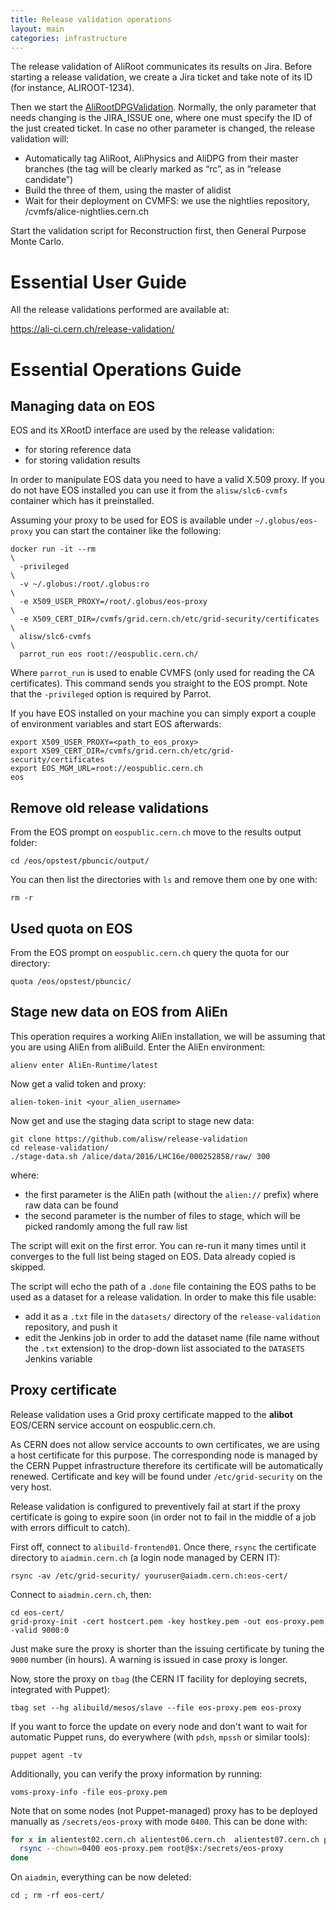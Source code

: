 ```yaml
---
title: Release validation operations
layout: main
categories: infrastructure
---
```


The release validation of AliRoot communicates its results on Jira. Before starting a release validation, we create a Jira ticket and take note of its ID (for instance, ALIROOT-1234).

Then we start the [AliRootDPGValidation](https://alijenkins.cern.ch/job/AliRootDPGValidation/). Normally, the only parameter that needs changing is the JIRA_ISSUE one, where one must specify the ID of the just created ticket. In case no other parameter is changed, the release validation will:

* Automatically tag AliRoot, AliPhysics and AliDPG from their master branches (the tag will be clearly marked as “rc”, as in “release candidate”)
* Build the three of them, using the master of alidist
* Wait for their deployment on CVMFS: we use the nightlies repository, /cvmfs/alice-nightlies.cern.ch

Start the validation script for Reconstruction first, then General Purpose Monte Carlo.

# Essential User Guide

All the release validations performed are available at:

https://ali-ci.cern.ch/release-validation/

# Essential Operations Guide

## Managing data on EOS

EOS and its XRootD interface are used by the release validation:

 - for storing reference data
 - for storing validation results

In order to manipulate EOS data you need to have a valid X.509 proxy. If you do
not have EOS installed you can use it from the `alisw/slc6-cvmfs` container
which has it preinstalled.

Assuming your proxy to be used for EOS is available under `~/.globus/eos-proxy`
you can start the container like the following:

    docker run -it --rm                                                   \
      -privileged                                                         \
      -v ~/.globus:/root/.globus:ro                                       \
      -e X509_USER_PROXY=/root/.globus/eos-proxy                          \
      -e X509_CERT_DIR=/cvmfs/grid.cern.ch/etc/grid-security/certificates \
      alisw/slc6-cvmfs                                                    \
      parrot_run eos root://eospublic.cern.ch/

Where `parrot_run` is used to enable CVMFS (only used for reading the CA
certificates). This command sends you straight to the EOS prompt. Note that the
`-privileged` option is required by Parrot.

If you have EOS installed on your machine you can simply export a couple of
environment variables and start EOS afterwards:

    export X509_USER_PROXY=<path_to_eos_proxy>
    export X509_CERT_DIR=/cvmfs/grid.cern.ch/etc/grid-security/certificates
    export EOS_MGM_URL=root://eospublic.cern.ch
    eos


## Remove old release validations

From the EOS prompt on `eospublic.cern.ch` move to the results output folder:

    cd /eos/opstest/pbuncic/output/

You can then list the directories with `ls` and remove them one by one with:

    rm -r


## Used quota on EOS

From the EOS prompt on `eospublic.cern.ch` query the quota for our directory:

    quota /eos/opstest/pbuncic/


## Stage new data on EOS from AliEn

This operation requires a working AliEn installation, we will be assuming that
you are using AliEn from aliBuild. Enter the AliEn environment:

    alienv enter AliEn-Runtime/latest

Now get a valid token and proxy:

    alien-token-init <your_alien_username>

Now get and use the staging data script to stage new data:

    git clone https://github.com/alisw/release-validation
    cd release-validation/
    ./stage-data.sh /alice/data/2016/LHC16e/000252858/raw/ 300

where:

 - the first parameter is the AliEn path (without the `alien://` prefix) where
   raw data can be found
 - the second parameter is the number of files to stage, which will be picked
   randomly among the full raw list

The script will exit on the first error. You can re-run it many times until it
converges to the full list being staged on EOS. Data already copied is skipped.

The script will echo the path of a `.done` file containing the EOS paths to be
used as a dataset for a release validation. In order to make this file usable:

 - add it as a `.txt` file in the `datasets/` directory of the
   `release-validation` repository, and push it
 - edit the Jenkins job in order to add the dataset name (file name without the
   `.txt` extension) to the drop-down list associated to the `DATASETS` Jenkins
   variable


## Proxy certificate

Release validation uses a Grid proxy certificate mapped to the **alibot**
EOS/CERN service account on eospublic.cern.ch.

As CERN does not allow service accounts to own certificates, we are using a host
certificate for this purpose. The corresponding node is managed by the CERN
Puppet infrastructure therefore its certificate will be automatically renewed.
Certificate and key will be found under `/etc/grid-security` on the very host.

Release validation is configured to preventively fail at start if the proxy
certificate is going to expire soon (in order not to fail in the middle of a
job with errors difficult to catch).

First off, connect to `alibuild-frontend01`. Once there, `rsync` the certificate
directory to `aiadmin.cern.ch` (a login node managed by CERN IT):

    rsync -av /etc/grid-security/ youruser@aiadm.cern.ch:eos-cert/

Connect to `aiadmin.cern.ch`, then:

    cd eos-cert/
    grid-proxy-init -cert hostcert.pem -key hostkey.pem -out eos-proxy.pem -valid 9000:0

Just make sure the proxy is shorter than the issuing certificate by tuning the
`9000` number (in hours). A warning is issued in case proxy is longer.

Now, store the proxy on `tbag` (the CERN IT facility for deploying secrets,
integrated with Puppet):

    tbag set --hg alibuild/mesos/slave --file eos-proxy.pem eos-proxy

If you want to force the update on every node and don't want to wait for
automatic Puppet runs, do everywhere (with `pdsh`, `mpssh` or similar tools):

    puppet agent -tv

Additionally, you can verify the proxy information by running:

    voms-proxy-info -file eos-proxy.pem

Note that on some nodes (not Puppet-managed) proxy has to be deployed manually
as `/secrets/eos-proxy` with mode `0400`. This can be done with:

```bash
for x in alientest02.cern.ch alientest06.cern.ch  alientest07.cern.ch pcalienstorage.cern.ch; do
  rsync --chown=0400 eos-proxy.pem root@$x:/secrets/eos-proxy
done
```

On `aiadmin`, everything can be now deleted:

    cd ; rm -rf eos-cert/
